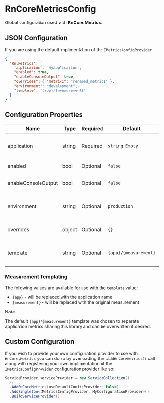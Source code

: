 # RnCoreMetricsConfig

Global configuration used with **RnCore.Metrics**.

## JSON Configuration

If you are using the default implimentation of the `IMetricsConfigProvider`

```json
{
  "Rn.Metrics": {
    "application": "MyApplication",
    "enabled": true,
    "enableConsoleOutput": true,
    "overrides": { "metric1": "renamed_metric1" },
    "environment": "development",
    "template": "{app}/{measurement}"
  }
}
```

## Configuration Properties

| Name | Type | Required | Default | Details |
| --- | --- | --- | --- | :--- |
| application | string | Required | `string.Empty` | The value to use when setting the `application` metric tag. |
| enabled | bool | Optional | `false` | Enables the metrics service. |
| enableConsoleOutput | bool | Optional | `false` | Enables the [ConsoleMetricOutput](./outputs/ConsoleMetricOutput.md) when set to `true` |
| environment | string | Optional | `production` | Value to use when setting the `environment` metric tag. |
| overrides | object | Optional | `{}` | Dictionary containing specific metric value overrides |
| template | string | Optional | `{app}/{measurement}` | Template to use when generating the final metric `Measurement` value. |

### Measurement Templating

The following values are available for use with the `template` value:

- `{app}` - will be replaced with the application name
- `{measurement}` - will be replaced with the original measurement

> [!NOTE]
> The default `{app}/{measurement}` template was chosen to separate application metrics sharing this library and can be overwritten if desired.

## Custom Configuration
If you wish to provide your own configuration provider to use with `RnCore.Metrics` you can do so by overloading the `.AddRnCoreMetrics()` call along with registering your own implimentation of the `IMetricsConfigProvider` configuration provider like so:

```cs
ServiceProvider serviceProvider = new ServiceCollection()
  // ...
  .AddRnCoreMetrics(useDefaultConfigProvider: false)
  .AddSingleton<IMetricsConfigProvider, MyConfigurationProvider>()
  .BuildServiceProvider();
```
